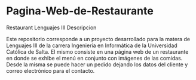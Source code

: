 # Pagina-Web-de-Restaurante
Restaurant Lenguajes III Descripcion

  Este repositorio corresponde a un proyecto desarrollado para la matera de Lenguajes III de la carrera Ingeniería en Informática de la Universidad Católica de Salta. El mismo consiste en una página web de un restaurante en donde se exhibe el menú en conjunto con imágenes de las comidas.
  Desde la misma se puede hacer un pedido dejando los datos del cliente y correo electrónico para el contacto.
